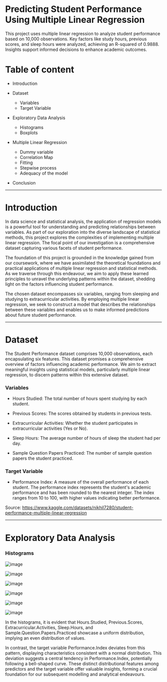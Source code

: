 # Predicting Student Performance Using Multiple Linear Regression
 This project uses multiple linear regression to analyze student performance based on 10,000 observations. Key factors like study hours, previous scores, and sleep hours were analyzed, achieving an R-squared of 0.9888. Insights support informed decisions to enhance academic outcomes.


# Table of content

- Introduction

- Dataset

  - Variables
  - Target Variable
  
- Exploratory Data Analysis
  - Histograms
  - Boxplots
  
- Multiple Linear Regression
  - Dummy variable
  - Correlation Map
  - Fitting
  - Stepwise process
  - Adequacy of the model
- Conclusion



---------------------------------------------------------------------------------------------------------------------------------------------------------------------


# Introduction

In data science and statistical analysis, the application of regression models is a powerful tool for understanding and predicting relationships between variables. As part of our exploration into the diverse landscape of statistical methods, this project explores the complexities of implementing multiple linear regression. The focal point of our investigation is a comprehensive dataset capturing various facets of student performance.

The foundation of this project is grounded in the knowledge gained from our coursework, where we have assimilated the theoretical foundations and practical applications of multiple linear regression and statistical methods. As we traverse through this endeavour, we aim to apply these learned principles to unravel the underlying patterns within the dataset, shedding light on the factors influencing student performance.

The chosen dataset encompasses six variables, ranging from sleeping and studying to extracurricular activities. By employing multiple linear regression, we seek to construct a model that describes the relationships between these variables and enables us to make informed predictions about future student performance.

---------------------------------------------------------------------------------------------------------------------------------------------------------------------

# Dataset

The Student Performance dataset comprises 10,000 observations, each encapsulating six features. This dataset promises a comprehensive overview of factors influencing academic performance. We aim to extract meaningful insights using statistical models, particularly multiple linear regression, to discern patterns within this extensive dataset.

### Variables

- Hours Studied: The total number of hours spent studying by each student.

- Previous Scores: The scores obtained by students in previous tests.

- Extracurricular Activities: Whether the student participates in extracurricular activities (Yes or No).

- Sleep Hours: The average number of hours of sleep the student had per day.

- Sample Question Papers Practiced: The number of sample question papers the student practiced.

### Target Variable

- Performance Index: A measure of the overall performance of each student. The performance index represents the student's academic performance and has been rounded to the nearest integer. The index ranges from 10 to 100, with higher values indicating better performance.

Source: https://www.kaggle.com/datasets/nikhil7280/student-performance-multiple-linear-regression

---------------------------------------------------------------------------------------------------------------------------------------------------------------------

# Exploratory Data Analysis

### Histograms

![image](https://github.com/user-attachments/assets/25de1ff1-47a1-4699-bd26-1b57cf8cf9ae)

![image](https://github.com/user-attachments/assets/4097a8c9-f316-4347-9693-1ba307758f97)

![image](https://github.com/user-attachments/assets/ec7be083-a9b5-4db5-ad83-7dce3e0f327a)

![image](https://github.com/user-attachments/assets/95a66e03-fca0-40b3-ac1e-da12590263a6)

![image](https://github.com/user-attachments/assets/fd56f9e9-6a1b-4b34-80ca-405e873c64af)

![image](https://github.com/user-attachments/assets/a1ac936e-276e-4d3d-b0e8-aaf0da96520f)

In the histograms, it is evident that Hours.Studied, Previous.Scores, Extracurricular.Activities, Sleep.Hours, and Sample.Question.Papers.Practiced showcase a uniform distribution, implying an even distribution of values.

In contrast, the target variable Performance.Index deviates from this pattern, displaying characteristics consistent with a normal distribution. This deviation suggests a central tendency in Performance.Index, potentially following a bell-shaped curve. These distinct distributional features among predictors and the target variable offer valuable insights, forming a crucial foundation for our subsequent modelling and analytical endeavours.



